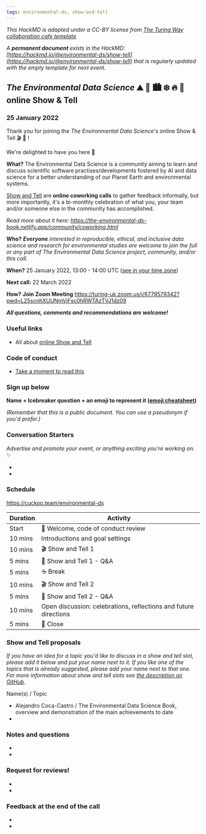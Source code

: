 ```yaml
---
tags: environmental-ds, show-and-tell
---
```

*This HackMD is adapted under a CC-BY license from [_The Turing Way_ collaboration cafe template](https://github.com/alan-turing-institute/the-turing-way/blob/master/book/website/community-handbook/templates/template-coworking-collabcafe.md)*

*A **permanent document** exists in the HackMD: [https://hackmd.io/@environmental-ds/show-tell](https://hackmd.io/@environmental-ds/show-tell) that is regularly updated with the empty template for next event.*

## _The Environmental Data Science_ ⛰ 🌳 🏙️ ❄️ 🔥 🌊  online Show & Tell

### 25 January 2022

Thank you for joining the _The Environmental Data Science_'s online Show & Tell 🎬 💬 ! 

We're delighted to have you here 🎉

**What?** The Environmental Data Science is a community aiming to learn and discuss scientific software practises/developments fostered by AI and data science for a better understanding of our Planet Earth and environmental systems. 

[Show and Tell](https://the-environmental-ds-book.netlify.app/community/coworking/coworking-showtell.html) are **online coworking calls** to gather feedback informally, but more importantly, it's a bi-monthly celebration of what you, your team and/or someone else in the community has accomplished.

*Read more about it here: https://the-environmental-ds-book.netlify.app/community/coworking.html*

**Who?** ***Everyone** interested in reproducible, ethical, and inclusive data science and research for environmental studies are welcome to join the full or any part of The Environmental Data Science project, community, and/or this call.*

**When?** 25 January 2022, 13:00 - 14:00 UTC ([see in your time zone](https://arewemeetingyet.com/London/2022-01-25/13:00))

**Next call:** 22 March 2022

**How?** **Join Zoom Meeting**
https://turing-uk.zoom.us/j/6779579342?pwd=L25scnhXUUNmVjFsc0hRWTAzTVJ1dz09

***All questions, comments and recommendations are welcome!***

### Useful links

* All about [online Show and Tell](https://github.com/alan-turing-institute/environmental-ds-book/blob/master/book/community/coworking/coworking-showtell.md)

### Code of conduct

* [Take a moment to read this](https://github.com/alan-turing-institute/environmental-ds-book/blob/master/CODE_OF_CONDUCT.md)

### Sign up below

**Name + Icebreaker question + an emoji to represent it ([emoji cheatsheet](https://github.com/ikatyang/emoji-cheat-sheet/blob/master/README.md))**

*(Remember that this is a public document. You can use a pseudonym if you'd prefer.)*

### Conversation Starters

*Advertise and promote your event, or anything exciting you're working on.* ✨

* 
*

### Schedule

https://cuckoo.team/environmental-ds

| Duration | Activity |
| ---- | -------- |
| Start | 👋 Welcome, code of conduct review |
| 10 mins | Introductions and goal settings |
| 10 mins | 🎬 Show and Tell 1 |
| 5 mins | 💬 Show and Tell 1 - Q&A |
| 5 mins | ☕️ Break |
| 10 mins | 🎬 Show and Tell 2 |
| 5 mins | 💬 Show and Tell 2 - Q&A |
| 10 mins | Open discussion: celebrations, reflections and future directions |
| 5 mins | 👋 Close |

### Show and Tell proposals

*If you have an idea for a topic you'd like to discuss in a show and tell slot, please add it below and put your name next to it. If you like one of the topics that is already suggested, please add your name next to that one. For more information about show and tell slots see [the description on GitHub](https://github.com/alan-turing-institute/environmental-ds-book/blob/master/book/community/coworking/coworking-showtell.md#show-and-tell-sessions).*

Name(s) / Topic 

* Alejandro Coca-Castro / The Environmental Data Science Book, overview and demonstration of the main achievements to date
* 

### Notes and questions

*
*

### Request for reviews!

*
*

### Feedback at the end of the call

*
*